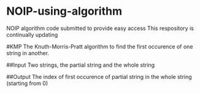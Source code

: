 # NOIP-using-algorithm
NOIP algorithm code submitted to provide easy access
This respository is continually updating

#KMP
The Knuth-Morris-Pratt algorithm to find the first occurence of one string in another.

##Input
Two strings, the partial string and the whole string

##Output
The index of first occurence of partial string in the whole string (starting from 0)
